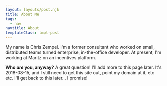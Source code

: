 ```yaml
---
layout: layouts/post.njk
title: About Me
tags:
  - nav
navtitle: About
templateClass: tmpl-post
---
```


My name is Chris Zempel. I'm a former consultant who worked on small, distributed teams turned enterprise, in-the-office developer. At present, I'm working at Maritz on an incentives platform.

**Who _are_ you, anyway?** A great question! I'll add more to this page later. It's 2018-08-15, and I still need to get this site out, point my domain at it, etc etc. I'll get back to this later... I promise!
